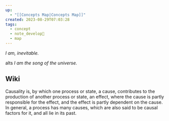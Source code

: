 ```yaml
---
up:
  - "[[Concepts Map|Concepts Map]]"
created: 2023-08-29T07:03:28
tags:
  - concept
  - note_develop🍃
  - map
---
```

 *I am, inevitable.*

alts
*I am the song of the universe.*

## Wiki
Causality is, by which one process or state, a cause, contributes to the production of another process or state, an effect, where the cause is partly responsible for the effect, and the effect is partly dependent on the cause. In general, a process has many causes, which are also said to be causal factors for it, and all lie in its past.

